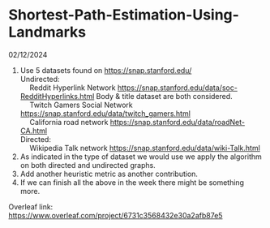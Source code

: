 # Shortest-Path-Estimation-Using-Landmarks

02/12/2024 
1. Use 5 datasets found on https://snap.stanford.edu/
<br /> Undirected:
<br /> &emsp; Reddit Hyperlink Network https://snap.stanford.edu/data/soc-RedditHyperlinks.html Body & title dataset are both considered.
<br /> &emsp; Twitch Gamers Social Network https://snap.stanford.edu/data/twitch_gamers.html
<br /> &emsp; California road network https://snap.stanford.edu/data/roadNet-CA.html
<br /> Directed:
<br /> &emsp; Wikipedia Talk network https://snap.stanford.edu/data/wiki-Talk.html   
3. As indicated in the type of dataset we would use we apply the algorithm on both directed and undirected graphs.
4. Add another heuristic metric as another contribution.
5. If we can finish all the above in the week there might be something more.

Overleaf link: https://www.overleaf.com/project/6731c3568432e30a2afb87e5
